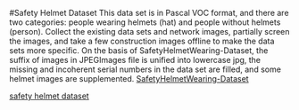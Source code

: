 #Safety Helmet Dataset
This data set is in Pascal VOC format, and there are two categories: people wearing helmets (hat) and people without helmets (person).
Collect the existing data sets and network images, partially screen the images, and take a few construction images offline to make the data sets more specific.
On the basis of SafetyHelmetWearing-Dataset, the suffix of images in JPEGImages file is unified into lowercase jpg,
the missing and incoherent serial numbers in the data set are filled, and some helmet images are supplemented.
[SafetyHelmetWearing-Dataset](https://github.com/njvisionpower/Safety-Helmet-Wearing-Dataset)

[safety helmet dataset](https://pan.baidu.com/s/1GYIu7sN5smibT2Eb7l5Nsg?pwd=ermy)